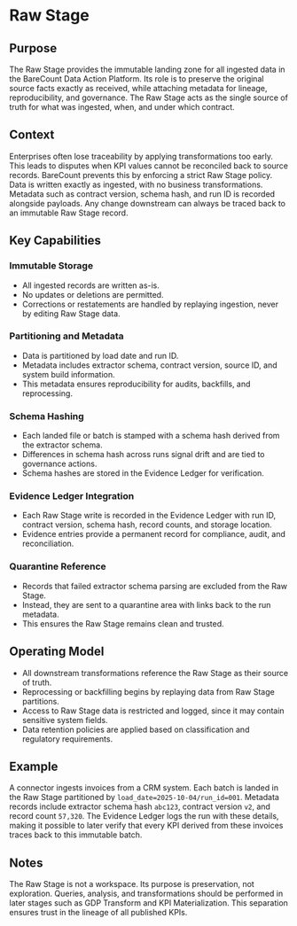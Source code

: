 # Raw Stage

## Purpose
The Raw Stage provides the immutable landing zone for all ingested data in the BareCount Data Action Platform. Its role is to preserve the original source facts exactly as received, while attaching metadata for lineage, reproducibility, and governance. The Raw Stage acts as the single source of truth for what was ingested, when, and under which contract.

## Context
Enterprises often lose traceability by applying transformations too early. This leads to disputes when KPI values cannot be reconciled back to source records. BareCount prevents this by enforcing a strict Raw Stage policy. Data is written exactly as ingested, with no business transformations. Metadata such as contract version, schema hash, and run ID is recorded alongside payloads. Any change downstream can always be traced back to an immutable Raw Stage record.

## Key Capabilities

### Immutable Storage
- All ingested records are written as-is.  
- No updates or deletions are permitted.  
- Corrections or restatements are handled by replaying ingestion, never by editing Raw Stage data.

### Partitioning and Metadata
- Data is partitioned by load date and run ID.  
- Metadata includes extractor schema, contract version, source ID, and system build information.  
- This metadata ensures reproducibility for audits, backfills, and reprocessing.

### Schema Hashing
- Each landed file or batch is stamped with a schema hash derived from the extractor schema.  
- Differences in schema hash across runs signal drift and are tied to governance actions.  
- Schema hashes are stored in the Evidence Ledger for verification.

### Evidence Ledger Integration
- Each Raw Stage write is recorded in the Evidence Ledger with run ID, contract version, schema hash, record counts, and storage location.  
- Evidence entries provide a permanent record for compliance, audit, and reconciliation.

### Quarantine Reference
- Records that failed extractor schema parsing are excluded from the Raw Stage.  
- Instead, they are sent to a quarantine area with links back to the run metadata.  
- This ensures the Raw Stage remains clean and trusted.

## Operating Model
- All downstream transformations reference the Raw Stage as their source of truth.  
- Reprocessing or backfilling begins by replaying data from Raw Stage partitions.  
- Access to Raw Stage data is restricted and logged, since it may contain sensitive system fields.  
- Data retention policies are applied based on classification and regulatory requirements.

## Example
A connector ingests invoices from a CRM system. Each batch is landed in the Raw Stage partitioned by `load_date=2025-10-04/run_id=001`. Metadata records include extractor schema hash `abc123`, contract version `v2`, and record count `57,320`. The Evidence Ledger logs the run with these details, making it possible to later verify that every KPI derived from these invoices traces back to this immutable batch.

## Notes
The Raw Stage is not a workspace. Its purpose is preservation, not exploration. Queries, analysis, and transformations should be performed in later stages such as GDP Transform and KPI Materialization. This separation ensures trust in the lineage of all published KPIs.
